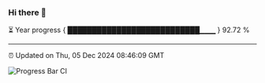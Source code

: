 ### Hi there 👋

⏳ Year progress { ███████████████████████████▁▁▁ } 92.72 %

---

⏰ Updated on Thu, 05 Dec 2024 08:46:09 GMT

![Progress Bar CI](https://github.com/IshwaranRudhara/GIT-ACTION/workflows/Progress%20Bar%20CI/badge.svg)

